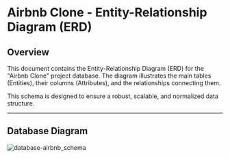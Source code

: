 # Airbnb Clone - Entity-Relationship Diagram (ERD)

## Overview

This document contains the Entity-Relationship Diagram (ERD) for the "Airbnb Clone" project database. The diagram illustrates the main tables (Entities), their columns (Attributes), and the relationships connecting them.

This schema is designed to ensure a robust, scalable, and normalized data structure.

---

## Database Diagram
![database-airbnb_schema](https://github.com/user-attachments/assets/e7eab8e7-5fe4-4434-b5f6-d2b9c3aa41a7)
